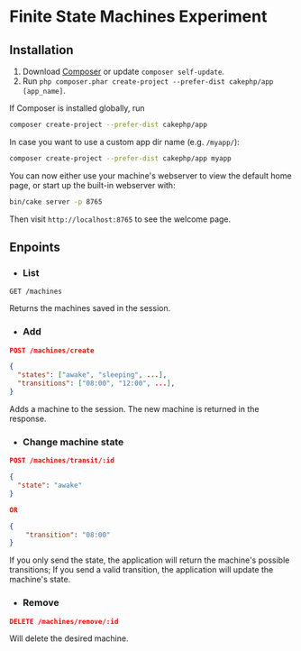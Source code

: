 # Finite State Machines Experiment

## Installation

1. Download [Composer](https://getcomposer.org/doc/00-intro.md) or update `composer self-update`.
2. Run `php composer.phar create-project --prefer-dist cakephp/app [app_name]`.

If Composer is installed globally, run

```bash
composer create-project --prefer-dist cakephp/app
```

In case you want to use a custom app dir name (e.g. `/myapp/`):

```bash
composer create-project --prefer-dist cakephp/app myapp
```

You can now either use your machine's webserver to view the default home page, or start
up the built-in webserver with:

```bash
bin/cake server -p 8765
```

Then visit `http://localhost:8765` to see the welcome page.

## Enpoints

- ### List
```
GET /machines
```

Returns the machines saved in the session.

- ### Add
```json
POST /machines/create

{
  "states": ["awake", "sleeping", ...],
  "transitions": ["08:00", "12:00", ...],
}
```

Adds a machine to the session. The new machine is returned in the response.

- ### Change machine state
```json
POST /machines/transit/:id

{
  "state": "awake"
}

OR

{
    "transition": "08:00"
}
```

If you only send the state, the application will return the machine's possible transitions;
If you send a valid transition, the application will update the machine's state.

- ### Remove
```json
DELETE /machines/remove/:id
```

Will delete the desired machine.
